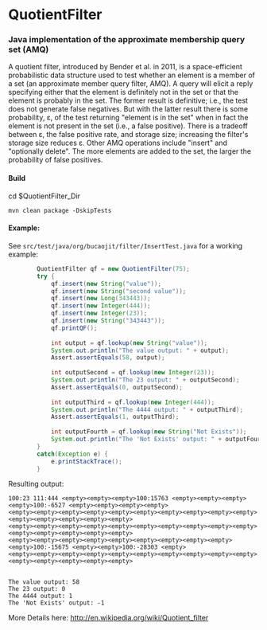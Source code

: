 QuotientFilter
==============

### Java implementation of the approximate membership query set (AMQ)
A quotient filter, introduced by Bender et al. in 2011, is a space-efficient probabilistic data structure used to test whether an element is a member of a set (an approximate member query filter, AMQ). A query will elicit a reply specifying either that the element is definitely not in the set or that the element is probably in the set. The former result is definitive; i.e., the test does not generate false negatives. But with the latter result there is some probability, ε, of the test returning "element is in the set" when in fact the element is not present in the set (i.e., a false positive). There is a tradeoff between ε, the false positive rate, and storage size; increasing the filter's storage size reduces ε. Other AMQ operations include "insert" and "optionally delete". The more elements are added to the set, the larger the probability of false positives.

#### Build
cd $QuotientFilter_Dir

`mvn clean package -DskipTests`

#### Example:
See `src/test/java/org/bucaojit/filter/InsertTest.java` for a working example:
```java
		QuotientFilter qf = new QuotientFilter(75);
		try {
			qf.insert(new String("value"));
			qf.insert(new String("second value"));
			qf.insert(new Long(343443));
			qf.insert(new Integer(444));
			qf.insert(new Integer(23));
			qf.insert(new String("343443"));
			qf.printQF();
			
			int output = qf.lookup(new String("value"));
			System.out.println("The value output: " + output);
			Assert.assertEquals(58, output);
			
			int outputSecond = qf.lookup(new Integer(23));
			System.out.println("The 23 output: " + outputSecond);
			Assert.assertEquals(0, outputSecond);
			
			int outputThird = qf.lookup(new Integer(444));
			System.out.println("The 4444 output: " + outputThird);
			Assert.assertEquals(1, outputThird);
			
			int outputFourth = qf.lookup(new String("Not Exists"));
			System.out.println("The 'Not Exists' output: " + outputFourth);			
		}
		catch(Exception e) {
			e.printStackTrace();
		}
```
Resulting output:
```
100:23 111:444 <empty><empty><empty>100:15763 <empty><empty><empty><empty>100:-6527 <empty><empty><empty><empty>
<empty><empty><empty><empty><empty><empty><empty><empty><empty><empty><empty><empty><empty><empty><empty>
<empty><empty><empty><empty><empty><empty><empty><empty><empty><empty><empty><empty><empty><empty><empty>
<empty><empty><empty><empty><empty><empty><empty><empty><empty><empty>100:-15675 <empty><empty>100:-28303 <empty>
<empty><empty><empty><empty><empty><empty><empty><empty><empty><empty><empty><empty><empty><empty><empty>


The value output: 58
The 23 output: 0
The 4444 output: 1
The 'Not Exists' output: -1
```

More Details here:
http://en.wikipedia.org/wiki/Quotient_filter
